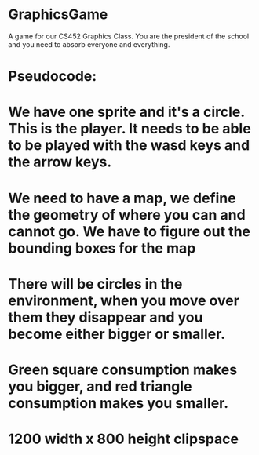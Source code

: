# GraphicsGame
A game for our CS452 Graphics Class. You are the president of the school and you need to absorb everyone and everything.

# Pseudocode:
# We have one sprite and it's a circle. This is the player. It needs to be able to be played with the wasd keys and the arrow keys.
# We need to have a map, we define the geometry of where you can and cannot go. We have to figure out the bounding boxes for the map
# There will be circles in the environment, when you move over them they disappear and you become either bigger or smaller.
# Green square consumption makes you bigger, and red triangle consumption makes you smaller.
# 1200 width x 800 height clipspace
# 


